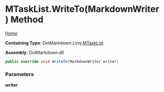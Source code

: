 <a name="_top"></a>

# MTaskList\.WriteTo\(MarkdownWriter\) Method

[Home](../../../../README.md#_top)

**Containing Type**: DotMarkdown\.Linq\.[MTaskList](../README.md#_top)

**Assembly**: DotMarkdown\.dll

```csharp
public override void WriteTo(MarkdownWriter writer)
```

### Parameters

**writer**